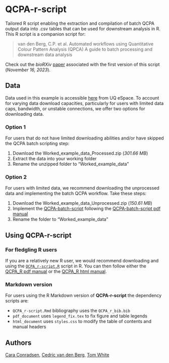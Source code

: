 # QCPA-r-script
Tailored R script enabling the extraction and compilation of batch QCPA output data into .csv tables that can be used for downstream analysis in R.
This R script is a companion script for:
> van den Berg, C.P. et al. Automated workflows using Quantitative Colour Pattern Analysis (QPCA) A guide to batch processing and downstream data analysis 

Check out the _bioRXiv_ [paper](https://doi.org/10.1101/2023.02.02.526788) associated with the first version of this script (_November 16, 2023_).
## Data
Data used in this example is accessible [here](https://doi.org/10.48610/3cdcc1f) from UQ eSpace. To account for varying data download capacities, particularly for users with limited data caps, bandwidth, or unstable connections, we offer two options for downloading data. 
### Option 1
For users that do not have limited downloading abilities and/or have skipped the QCPA batch scripting step:
1.	Download the Worked_example_data_Processed.zip (_301.66 MB_)
2.	Extract the data into your working folder
3.	Rename the unzipped folder to “Worked_example_data”
### Option 2
For users with limited data, we recommend downloading the unprocessed data and implementing the batch QCPA workflow. Take these steps:
1.	Download the Worked_example_data_Unprocessed.zip (_150.61 MB_)
2.	Implement the [QCPA-batch-script]( https://github.com/cedricvandenberg/QCPA-batch-script) following the [QCPA-batch-script pdf manual]( https://github.com/cedricvandenberg/QCPA-batch-script/blob/main/Manual%20v1.0.pdf)
3.	Rename the folder to “Worked_example_data”
## Using QCPA-r-script
### For fledgling R users
If you are a relatively new R user, we would recommend downloading and using the [`QCPA_r-script.R`](https://github.com/CaraConradsen/QCPA-r-script/blob/main/QCPA_r-script.R) script in R. You can then follow either the [QCPA_R pdf manual](https://github.com/CaraConradsen/QCPA-r-script/blob/gh-pages/QCPA_r-script.pdf) or the [QCPA_R html manual](https://caraconradsen.github.io/QCPA-r-script/QCPA_r-script.html). 
### Markdown version
For users using the R Markdown version of **QCPA-r-script** the dependency scripts are:
* `QCPA_r-script.Rmd` bibliography uses the `QCPA_r_bib.bib`
* `pdf_document` uses `legend_fix.tex` to fix figure and table legends 
* `html_document` uses `styles.css` to modify the table of contents and manual headers

## Authors
[Cara Conradsen]( https://github.com/CaraConradsen), [Cedric van den Berg](https://github.com/cedricvandenberg), [Tom White]( https://github.com/thomased)
